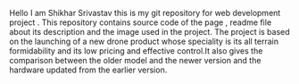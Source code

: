 Hello I am Shikhar Srivastav this is my git repository for web development project . This repository contains source code of the page , readme file about its description and the image used in the project.
The project is based on the launching of a new drone product whose speciality is its all terrain formidability and its low pricing and effective control.It also gives the comparison between the older model and the newer version and the hardware updated from the earlier version.
